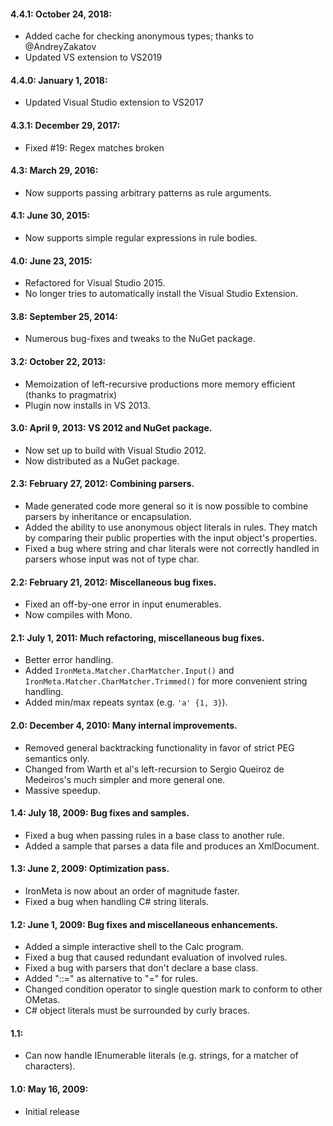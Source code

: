 #### 4.4.1: October 24, 2018:
- Added cache for checking anonymous types; thanks to @AndreyZakatov
- Updated VS extension to VS2019

#### 4.4.0: January 1, 2018:
- Updated Visual Studio extension to VS2017

#### 4.3.1: December 29, 2017:
- Fixed #19: Regex matches broken

#### 4.3: March 29, 2016:
- Now supports passing arbitrary patterns as rule arguments.

#### 4.1: June 30, 2015:
- Now supports simple regular expressions in rule bodies.

#### 4.0: June 23, 2015:
- Refactored for Visual Studio 2015.
- No longer tries to automatically install the Visual Studio Extension.

#### 3.8: September 25, 2014:
- Numerous bug-fixes and tweaks to the NuGet package.

#### 3.2: October 22, 2013:
- Memoization of left-recursive productions more memory efficient (thanks to pragmatrix)
- Plugin now installs in VS 2013.

#### 3.0: April 9, 2013: VS 2012 and NuGet package.
- Now set up to build with Visual Studio 2012.
- Now distributed as a NuGet package.

#### 2.3: February 27, 2012: Combining parsers.
- Made generated code more general so it is now possible to combine parsers by inheritance or encapsulation.
- Added the ability to use anonymous object literals in rules. They match by comparing their public properties with the input object's properties.
- Fixed a bug where string and char literals were not correctly handled in parsers whose input was not of type char.

#### 2.2: February 21, 2012: Miscellaneous bug fixes.
- Fixed an off-by-one error in input enumerables.
- Now compiles with Mono.

#### 2.1: July 1, 2011: Much refactoring, miscellaneous bug fixes.
- Better error handling.
- Added `IronMeta.Matcher.CharMatcher.Input()` and `IronMeta.Matcher.CharMatcher.Trimmed()` for more convenient string handling.
- Added min/max repeats syntax (e.g. `'a' {1, 3}`).

#### 2.0: December 4, 2010: Many internal improvements.
- Removed general backtracking functionality in favor of strict PEG semantics only.
- Changed from Warth et al's left-recursion to Sergio Queiroz de Medeiros's much simpler and more general one.
- Massive speedup.

#### 1.4: July 18, 2009: Bug fixes and samples.
- Fixed a bug when passing rules in a base class to another rule.
- Added a sample that parses a data file and produces an XmlDocument.

#### 1.3: June 2, 2009: Optimization pass.
- IronMeta is now about an order of magnitude faster.
- Fixed a bug when handling C# string literals.

#### 1.2: June 1, 2009: Bug fixes and miscellaneous enhancements.
- Added a simple interactive shell to the Calc program.
- Fixed a bug that caused redundant evaluation of involved rules.
- Fixed a bug with parsers that don't declare a base class.
- Added "::=" as alternative to "=" for rules.
- Changed condition operator to single question mark to conform to other OMetas.
- C# object literals must be surrounded by curly braces.

#### 1.1:
- Can now handle IEnumerable literals (e.g. strings, for a matcher of characters).

#### 1.0: May 16, 2009:
- Initial release
